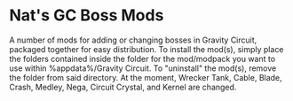 # Nat's GC Boss Mods
A number of mods for adding or changing bosses in Gravity Circuit, packaged together for easy distribution.
To install the mod(s), simply place the folders contained inside the folder for the mod/modpack you want to use within %appdata%/Gravity Circuit. To "uninstall" the mod(s), remove the folder from said directory.
At the moment, Wrecker Tank, Cable, Blade, Crash, Medley, Nega, Circuit Crystal, and Kernel are changed.

